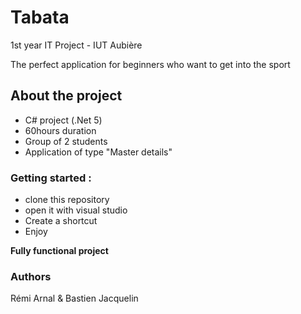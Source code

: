 # Tabata

1st year IT Project - IUT Aubière 

The perfect application for beginners who want to get into the sport

## About the project

- C# project (.Net 5)
- 60hours duration
- Group of 2 students
- Application of type "Master details"

### Getting started :

- clone this repository
- open it with visual studio
- Create a shortcut
- Enjoy

**Fully functional project**

### Authors 

Rémi Arnal & Bastien Jacquelin
